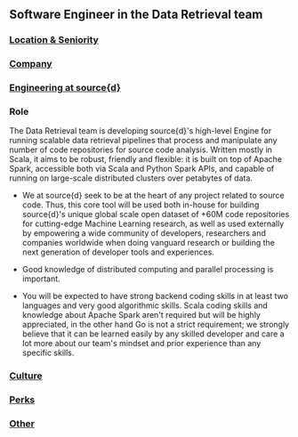 Software Engineer in the Data Retrieval team
------------------------------------------

### [Location & Seniority](../location-seniority-section.md)

### [Company](../company-section.md)

### [Engineering at source{d}](../engineering-section.md)

### Role 

The Data Retrieval team is developing source{d}'s high-level Engine for running scalable data retrieval pipelines that process and manipulate any number of code repositories for source code analysis. Written mostly in Scala, it aims to be robust, friendly and flexible: it is built on top of Apache Spark, accessible both via Scala and Python Spark APIs, and capable of running on large-scale distributed clusters over petabytes of data.

- We at source{d} seek to be at the heart of any project related to source code. Thus, this core tool will be used both in-house for building source{d}'s unique global scale open dataset of +60M code repositories for cutting-edge Machine Learning research, as well as used externally by empowering a wide community of developers, researchers and companies worldwide when doing vanguard research or building the next generation of developer tools and experiences.

- Good knowledge of distributed computing and parallel processing is important. 

- You will be expected to have strong backend coding skills in at least two languages and very good algorithmic skills. Scala coding skills and knowledge about Apache Spark aren't required but will be highly appreciated, in the other hand Go is not a strict requirement; we strongly believe that it can be learned easily by any skilled developer and care a lot more about our team's mindset and prior experience than any specific skills.

### [Culture](../culture-section.md)

### [Perks](../perks-section.md)

### [Other](../other-section.md)